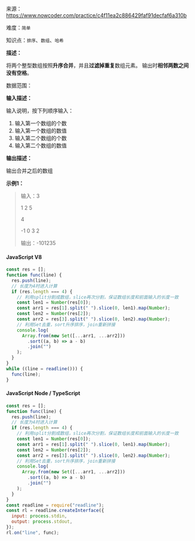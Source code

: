 来源：<https://www.nowcoder.com/practice/c4f11ea2c886429faf91decfaf6a310b>

难度：`简单`

知识点：`排序`、`数组`、`哈希`

**描述：**

将两个整型数组按照**升序合并**，并且**过滤掉重复**数组元素。
输出时**相邻两数之间没有空格**。

数据范围：

**输入描述：**

输入说明，按下列顺序输入：

1. 输入第一个数组的个数
2. 输入第一个数组的数值
3. 输入第二个数组的个数
4. 输入第二个数组的数值

**输出描述：**

输出合并之后的数组

**示例1：**

> 输入：3
>
> 1 2 5
>
> 4
>
> -1 0 3 2
>
> 输出：-101235

<!-- tabs:start -->

#### **JavaScript V8**

```javascript
const res = [];
function func(line) {
  res.push(line);
  // 长度为4时进入计算
  if (res.length === 4) {
    // 利用split分割成数组，slice再次分割，保证数组长度和前面输入的长度一致
    const len1 = Number(res[0]);
    const arr1 = res[1].split(" ").slice(0, len1).map(Number);
    const len2 = Number(res[2]);
    const arr2 = res[3].split(" ").slice(0, len2).map(Number);
    // 利用Set去重，sort升序排序，join重新拼接
    console.log(
      Array.from(new Set([...arr1, ...arr2]))
        .sort((a, b) => a - b)
        .join("")
    );
  }
}
while ((line = readline())) {
  func(line);
}
```

#### **JavaScript Node / TypeScript**

```javascript
const res = [];
function func(line) {
  res.push(line);
  // 长度为4时进入计算
  if (res.length === 4) {
    // 利用split分割成数组，slice再次分割，保证数组长度和前面输入的长度一致
    const len1 = Number(res[0]);
    const arr1 = res[1].split(" ").slice(0, len1).map(Number);
    const len2 = Number(res[2]);
    const arr2 = res[3].split(" ").slice(0, len2).map(Number);
    // 利用Set去重，sort升序排序，join重新拼接
    console.log(
      Array.from(new Set([...arr1, ...arr2]))
        .sort((a, b) => a - b)
        .join("")
    );
  }
}
const readline = require("readline");
const rl = readline.createInterface({
  input: process.stdin,
  output: process.stdout,
});
rl.on("line", func);
```

<!-- tabs:end -->
